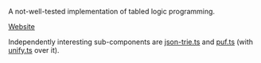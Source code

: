 A not-well-tested implementation of tabled logic programming.

[Website](https://derekelkins.github.io/slgjs/)

Independently interesting sub-components are [json-trie.ts](https://github.com/derekelkins/slgjs/blob/master/json-trie.ts)
and [puf.ts](https://github.com/derekelkins/slgjs/blob/master/puf.ts)
(with [unify.ts](https://github.com/derekelkins/slgjs/blob/master/unify.ts) over it).
